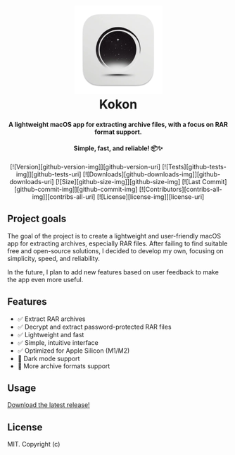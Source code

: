 <h1 align="center">
  <br>
    <img src="https://raw.githubusercontent.com/anton-chernianu/kokon/refs/heads/main/assets/512.png" alt="WebTorrent" width="200">
  <br>
  Kokon
</h1>
<h4 align="center">A lightweight macOS app for extracting archive files, with a focus on RAR format support. </h4>
<h4 align="center">Simple, fast, and reliable! 📦✨</h4>

<div align="center">

[![Version][github-version-img]][github-version-uri]
[![Tests][github-tests-img]][github-tests-uri]
[![Downloads][github-downloads-img]][github-downloads-uri]
[![Size][github-size-img]][github-size-img]
[![Last Commit][github-commit-img]][github-commit-img]
[![Contributors][contribs-all-img]][contribs-all-uri]
[![License][license-img]][license-uri]

</div>

## Project goals

The goal of the project is to create a lightweight and user-friendly macOS app for extracting archives, especially RAR files. After failing to find suitable free and open-source solutions, I decided to develop my own, focusing on simplicity, speed, and reliability.

In the future, I plan to add new features based on user feedback to make the app even more useful.

## Features

- ✅ Extract RAR archives
- ✅ Decrypt and extract password-protected RAR files
- ✅ Lightweight and fast
- ✅ Simple, intuitive interface
- ✅ Optimized for Apple Silicon (M1/M2)
- 🔄 Dark mode support
- 🔄 More archive formats support

## Usage

[Download the latest release!](https://github.com/anton-chernianu/kokon/releases)

## License

MIT. Copyright (c)
